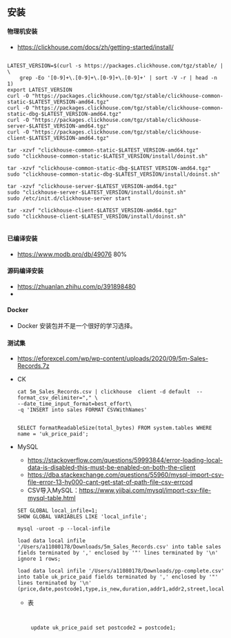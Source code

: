 ## 安装

#### 物理机安装

* https://clickhouse.com/docs/zh/getting-started/install/

```

LATEST_VERSION=$(curl -s https://packages.clickhouse.com/tgz/stable/ | \
    grep -Eo '[0-9]+\.[0-9]+\.[0-9]+\.[0-9]+' | sort -V -r | head -n 1)
export LATEST_VERSION
curl -O "https://packages.clickhouse.com/tgz/stable/clickhouse-common-static-$LATEST_VERSION-amd64.tgz"
curl -O "https://packages.clickhouse.com/tgz/stable/clickhouse-common-static-dbg-$LATEST_VERSION-amd64.tgz"
curl -O "https://packages.clickhouse.com/tgz/stable/clickhouse-server-$LATEST_VERSION-amd64.tgz"
curl -O "https://packages.clickhouse.com/tgz/stable/clickhouse-client-$LATEST_VERSION-amd64.tgz"

tar -xzvf "clickhouse-common-static-$LATEST_VERSION-amd64.tgz"
sudo "clickhouse-common-static-$LATEST_VERSION/install/doinst.sh"

tar -xzvf "clickhouse-common-static-dbg-$LATEST_VERSION-amd64.tgz"
sudo "clickhouse-common-static-dbg-$LATEST_VERSION/install/doinst.sh"

tar -xzvf "clickhouse-server-$LATEST_VERSION-amd64.tgz"
sudo "clickhouse-server-$LATEST_VERSION/install/doinst.sh"
sudo /etc/init.d/clickhouse-server start

tar -xzvf "clickhouse-client-$LATEST_VERSION-amd64.tgz"
sudo "clickhouse-client-$LATEST_VERSION/install/doinst.sh"


```

#### 已编译安装

* https://www.modb.pro/db/49076 80%

#### 源码编译安装

* https://zhuanlan.zhihu.com/p/391898480
* 

#### Docker

* Docker 安装包并不是一个很好的学习选择。



#### 测试集

* https://eforexcel.com/wp/wp-content/uploads/2020/09/5m-Sales-Records.7z

* CK

  ```
  cat 5m_Sales_Records.csv | clickhouse  client -d default  --format_csv_delimiter="," \
  --date_time_input_format=best_effort\
  -q 'INSERT into sales FORMAT CSVWithNames'
  
  
  SELECT formatReadableSize(total_bytes) FROM system.tables WHERE name = 'uk_price_paid';
  
  ```

* MySQL

  * https://stackoverflow.com/questions/59993844/error-loading-local-data-is-disabled-this-must-be-enabled-on-both-the-client
  * https://dba.stackexchange.com/questions/55960/mysql-import-csv-file-error-13-hy000-cant-get-stat-of-path-file-csv-errcod
  * CSV导入MySQL：https://www.yiibai.com/mysql/import-csv-file-mysql-table.html

  ```
  SET GLOBAL local_infile=1;
  SHOW GLOBAL VARIABLES LIKE 'local_infile';
  
  mysql -uroot -p --local-infile
  
  load data local infile '/Users/a11080178/Downloads/5m_Sales_Records.csv' into table sales fields terminated by ',' enclosed by '"' lines terminated by '\n' ignore 1 rows;
  
  load data local infile '/Users/a11080178/Downloads/pp-complete.csv' into table uk_price_paid fields terminated by ',' enclosed by '"' lines terminated by '\n' (price,date,postcode1,type,is_new,duration,addr1,addr2,street,locality,town,district,county,category);
  
  ```

  * 表

    ```
     
     
     update uk_price_paid set postcode2 = postcode1;
    ```

    